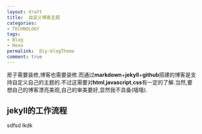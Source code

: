 ```yaml
---
layout:	draft
title:	自定义博客主题
categories:
- TECHNOLOGY
tags:
- Blog
- Hexo
permalink:  Diy-blogTheme
comment: true
---
```

房子需要装修,博客也需要装修.而通过**markdown**+**jekyll**+**github**搭建的博客是支持自定义自己的主题的.不过这需要对**html**,**javascript**,**css**有一定的了解.当然,要想自己的博客漂亮美观,自己的审美要好,显然我不具备(嘻嘻).
<!-- more -->


## jekyll的工作流程

sdfsd
lkdk
